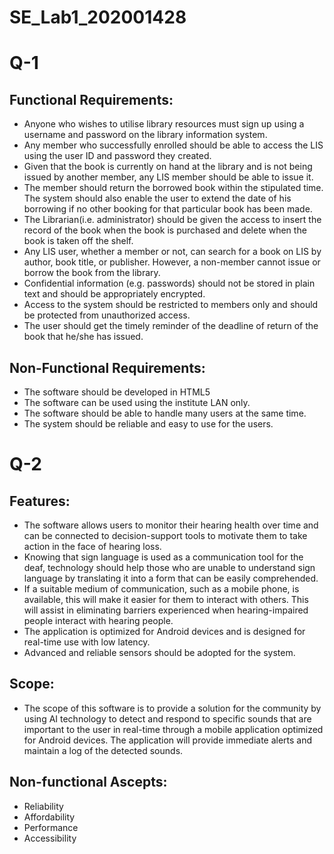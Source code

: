 # SE_Lab1_202001428

# Q-1
## Functional Requirements:

- Anyone who wishes to utilise library resources must sign up using a username and password on the library information system.
- Any member who successfully enrolled should be able to access the LIS using the user ID and password they created.
- Given that the book is currently on hand at the library and is not being issued by another member, any LIS member should be able to issue it.
- The member should return the borrowed book within the stipulated time. The system should also enable the user to extend the date of his borrowing if no other booking for that particular book has been made.
- The Librarian(i.e. administrator) should be given the access to insert the record of the book when the book is purchased and delete when the book is taken off the shelf.
- Any LIS user, whether a member or not, can search for a book on LIS by author, book title, or publisher. However, a non-member cannot issue or borrow the book from the library.
- Confidential information (e.g. passwords) should not be stored in plain text and should be appropriately encrypted.
- Access to the system should be restricted to members only and should be protected from unauthorized access.
- The user should get the timely reminder of the deadline of return of the book that he/she has issued.

## Non-Functional Requirements:

- The software should be developed in HTML5 
- The software can be used using the institute LAN only.
- The software should be able to handle many users at the same time.
- The system should be reliable and easy to use for the users.

# Q-2

## Features:

- The software allows users to monitor their hearing health over time and can be connected to decision-support tools to motivate them to take action in the face of hearing loss.
- Knowing that sign language is used as a communication tool for the deaf, technology should help those who are unable to understand sign language by translating it into a form that can be easily comprehended. 
- If a suitable medium of communication, such as a mobile phone, is available, this will make it easier for them to interact with others. This will assist in eliminating barriers experienced when hearing-impaired people interact with hearing people.
- The application is optimized for Android devices and is designed for real-time use with low latency.
- Advanced and reliable sensors should be adopted for the system.

## Scope:

- The scope of this software is to provide a solution for the community by using AI technology to detect and respond to specific sounds that are important to the user in real-time through a mobile application optimized for Android devices. The application will provide immediate alerts and maintain a log of the detected sounds.

## Non-functional Ascepts:

- Reliability
- Affordability 
- Performance
- Accessibility
